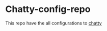 # Chatty-config-repo

This repo have the all configurations to [chatty](https://github.com/fabianopaes/chatty.git)   